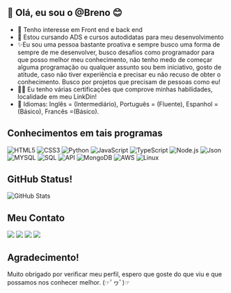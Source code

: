 ## 👋 Olá, eu sou o @Breno 😊
- 👀 Tenho interesse em Front end e back end 
- 🌱 Estou cursando ADS e cursos autodidatas para meu desenvolvimento
- ✨Eu sou uma pessoa bastante proativa e sempre busco uma forma de sempre de me desenvolver, busco desafios como programador para que posso melhor meu conhecimento,
   não tenho medo de começar alguma programação ou qualquer assunto sou bem iniciativo, gosto de atitude, caso não tiver experiência e precisar eu não recuso de obter o conhecimento. Busco por projetos que precisam de pessoas como eu!
- 👨‍🎓 Eu tenho várias certificações que comprove minhas habilidades, localidade em meu LinkDin!
- 👅 Idiomas: Inglês = (Intermediário), Português = (Fluente), Espanhol = (Básico), Francês =(Básico).




## Conhecimentos em tais programas 

![HTML5](https://img.shields.io/badge/HTML5-E34F26?style=for-the-badge&logo=HTML5&logoColor=white)
![CSS3](https://img.shields.io/badge/CSS3-purple?style=for-the-badge&logo=css3&logoColor=white)
![Python](https://img.shields.io/badge/Python-blue?style=for-the-badge&logo=Python&logoColor=white)
![JavaScript](https://img.shields.io/badge/JavaScript-yellow?style=for-the-badge&logo=JavaScript&logoColor=white)
![TypeScript](https://img.shields.io/badge/TypeScript-blue?style=for-the-badge&logo=TypeScript&logoColor=white)
![Node.js](https://img.shields.io/badge/Node.js-green?style=for-the-badge&logo=Node.js&logoColor=white)
![Json](https://img.shields.io/badge/Json-black?style=for-the-badge&logo=Json&logoColor=yellow)
![MYSQL](https://img.shields.io/badge/MYSQL-black?style=for-the-badge&logo=MYSQL&logoColor=white)
![SQL](https://img.shields.io/badge/SQL-black?style=for-the-badge&logo=SQL&logoColor=white)
![API](https://img.shields.io/badge/API-black?style=for-the-badge&logo=apiamazon&logoColor=white)
![MongoDB](https://img.shields.io/badge/MongoDB-black?style=for-the-badge&logo=MongoDB&logoColor=green)
![AWS](https://img.shields.io/badge/AWS-yellow?style=for-the-badge&logo=amazon&logoColor=black)
![Linux](https://img.shields.io/badge/Linux-yellow?style=for-the-badge&logo=Linux&logoColor=black)
## GitHub Status!

![GitHub Stats](https://github-readme-stats.vercel.app/api?username=B-Tiemer&theme=tokyonight&bg_color=000&border_color=30A3DC&show_icons=true&icon_color=30A3DC&title_color=E94D5F&text_color=FFF)


 ## Meu Contato
<div> 
 
  <a href="https://instagram.com/Breno_tiemer" target="_blank"><img src="https://img.shields.io/badge/-Instagram-%23E4405F?style=for-the-badge&logo=instagram&logoColor=white" target="_blank"></a>
 <a href="https://discord.gg/Brenotech#0785" target="_blank"><img src="https://img.shields.io/badge/Discord-7289DA?style=for-the-badge&logo=discord&logoColor=white" target="_blank"></a> 
  <a href = "mailto:brenohenriquetiemer14@gmail.com"><img src="https://img.shields.io/badge/-Gmail-%23333?style=for-the-badge&logo=gmail&logoColor=white" target="_blank"></a>
  <a href="https://www.linkedin.com/in/breno-tiemer-47126a24a/" target="_blank"><img src="https://img.shields.io/badge/-LinkedIn-%230077B5?style=for-the-badge&logo=linkedin&logoColor=white" target="_blank"></a> 
  
</div>

## Agradecimento!

Muito obrigado por verificar meu perfil, espero que goste do que viu e que possamos nos conhecer melhor. (☞ﾟヮﾟ)☞

